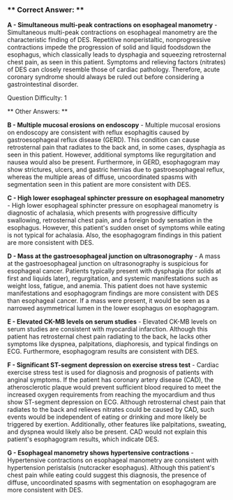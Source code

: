 ### ** Correct Answer: **

**A - Simultaneous multi-peak contractions on esophageal manometry** - Simultaneous multi-peak contractions on esophageal manometry are the characteristic finding of DES. Repetitive nonperistaltic, nonprogressive contractions impede the progression of solid and liquid foodsdown the esophagus, which classically leads to dysphagia and squeezing retrosternal chest pain, as seen in this patient. Symptoms and relieving factors (nitrates) of DES can closely resemble those of cardiac pathology. Therefore, acute coronary syndrome should always be ruled out before considering a gastrointestinal disorder.

Question Difficulty: 1

** Other Answers: **

**B - Multiple mucosal erosions on endoscopy** - Multiple mucosal erosions on endoscopy are consistent with reflux esophagitis caused by gastroesophageal reflux disease (GERD). This condition can cause retrosternal pain that radiates to the back and, in some cases, dysphagia as seen in this patient. However, additional symptoms like regurgitation and nausea would also be present. Furthermore, in GERD, esophagogram may show strictures, ulcers, and gastric hernias due to gastroesophageal reflux, whereas the multiple areas of diffuse, uncoordinated spasms with segmentation seen in this patient are more consistent with DES.

**C - High lower esophageal sphincter pressure on esophageal manometry** - High lower esophageal sphincter pressure on esophageal manometry is diagnostic of achalasia, which presents with progressive difficulty swallowing, retrosternal chest pain, and a foreign body sensation in the esophagus. However, this patient's sudden onset of symptoms while eating is not typical for achalasia. Also, the esophagogram findings in this patient are more consistent with DES.

**D - Mass at the gastroesophageal junction on ultrasonography** - A mass at the gastroesophageal junction on ultrasonography is suspicious for esophageal cancer. Patients typically present with dysphagia (for solids at first and liquids later), regurgitation, and systemic manifestations such as weight loss, fatigue, and anemia. This patient does not have systemic manifestations and esophagogram findings are more consistent with DES than esophageal cancer. If a mass were present, it would be seen as a narrowed asymmetrical lumen in the lower esophagus on esophagogram.

**E - Elevated CK-MB levels on serum studies** - Elevated CK-MB levels on serum studies are consistent with myocardial infarction. Although this patient has retrosternal chest pain radiating to the back, he lacks other symptoms like dyspnea, palpitations, diaphoresis, and typical findings on ECG. Furthermore, esophagogram results are consistent with DES.

**F - Significant ST-segment depression on exercise stress test** - Cardiac exercise stress test is used for diagnosis and prognosis of patients with anginal symptoms. If the patient has coronary artery disease (CAD), the atherosclerotic plaque would prevent sufficient blood required to meet the increased oxygen requirements from reaching the myocardium and thus show ST-segment depression on ECG. Although retrosternal chest pain that radiates to the back and relieves nitrates could be caused by CAD, such events would be independent of eating or drinking and more likely be triggered by exertion. Additionally, other features like palpitations, sweating, and dyspnea would likely also be present. CAD would not explain this patient's esophagogram results, which indicate DES.

**G - Esophageal manometry shows hypertensive contractions** - Hypertensive contractions on esophageal manometry are consistent with hypertension peristalsis (nutcracker esophagus). Although this patient's chest pain while eating could suggest this diagnosis, the presence of diffuse, uncoordinated spasms with segmentation on esophagogram are more consistent with DES.

